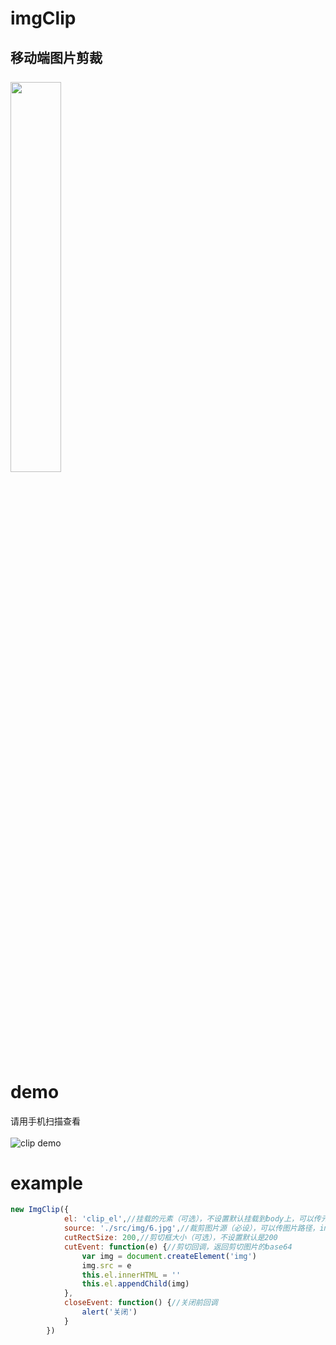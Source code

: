 # imgClip
移动端图片剪裁<br/><br/>
<img src="https://zhanghengyao.github.io/imgClip/src/img/demo.jpg" width="40%">
<br/>
----------
# demo
请用手机扫描查看<br/><br/>
![clip demo](https://zhanghengyao.github.io/imgClip/src/img/qrcode.png)

# example
``` javascript
new ImgClip({
			el: 'clip_el',//挂载的元素（可选），不设置默认挂载到body上，可以传元素ID、元素class或元素自身
			source: './src/img/6.jpg',//裁剪图片源（必设），可以传图片路径，img元素或canvas元素
			cutRectSize: 200,//剪切框大小（可选），不设置默认是200
			cutEvent: function(e) {//剪切回调，返回剪切图片的base64
				var img = document.createElement('img')
				img.src = e
				this.el.innerHTML = ''
				this.el.appendChild(img)
			},
			closeEvent: function() {//关闭前回调
				alert('关闭')
			}
		})
```